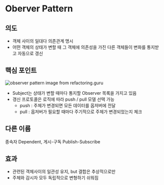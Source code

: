 # Oberver Pattern

## 의도
- 객체 사이의 일대다 의존관계 명시
- 어떤 객체의 상태가 변할 때 그 객체에 의존성을 가진 다른 객체들이 변화를 통지받고 자동으로 갱신

## 핵심 포인트 
![observer pattern image from refactoring.guru](https://refactoring.guru/images/patterns/diagrams/observer/structure-2x.png)
- Subject는 상태가 변할 때마다 통지할 Observer 목록을 가지고 있음
- 갱신 프로토콜은 로직에 따라 push / pull 모델 선택 가능
    - push : 주체가 변경되면 모든 데이터를 옵저버에 전달
    - pull : 옵저버가 필요할 때마다 주기적으로 주체가 변경되었는지 체크

## 다른 이름
종속자 Dependent, 게시-구독 Publish-Subscribe

## 효과
- 관련된 객체사이의 일관성 유지, but 결합은 추상적으로만
- 주체와 감시자 모두 독립적으로 변형하기 쉬워짐